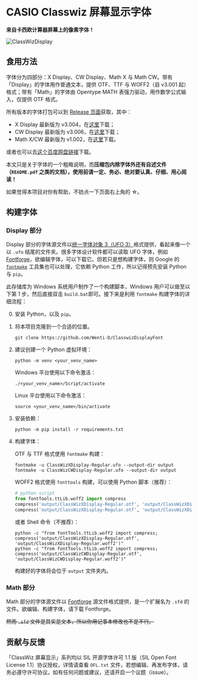 # CASIO Classwiz 屏幕显示字体

**来自卡西欧计算器屏幕上的像素字体！**

![ClassWizDisplay](readme_assets/ClassWizDisplay.svg)

## 食用方法

字体分为四部分：X Display、CW Display、Math X 与 Math CW。带有「Display」的字体用作普通文本，提供 OTF、TTF 与 WOFF2（自 v3.001 起）格式；带有「Math」的字体由 Opentype MATH 表强力驱动，用作数学公式输入，仅提供 OTF 格式。

所有版本的字体打包可以到 [Release 页面](https://github.com/Wenti-D/ClasswizDisplayFont/releases)获取，其中：
- X Display 最新版为 v3.004，在[这里](https://github.com/Wenti-D/ClasswizDisplayFont/releases/tag/disp-v3.004-x-cw)下载；
- CW Display 最新版为 v3.006，在[这里](https://github.com/Wenti-D/ClasswizDisplayFont/releases/tag/disp-v3.006-cw)下载；
- Math X/CW 最新版为 v1.002，在[这里](https://github.com/Wenti-D/ClasswizDisplayFont/releases/tag/math-v1.002-x-cw)下载。

或者也可以去[这个百度网盘链接](https://pan.baidu.com/s/1RTV937bFgziHeb68XEXQYw?pwd=swfw)下载。

本文只是关于字体的一个粗略说明，而**压缩包内除字体外还有自述文件（`README.pdf` 之类的文档），使用前请一定、务必、绝对要认真、仔细、用心阅读！**

如果觉得本项目对你有帮助，不妨点一下页面右上角的 ☆。

## 构建字体

### Display 部分

Display 部分的字体源文件以[统一字体对象 3（UFO 3）](https://unifiedfontobject.org/versions/ufo3/index.html)格式提供，看起来像一个以 `.ufo` 结尾的文件夹。很多字体设计软件都可以读取 UFO 字体，例如 [Fontforge](https://fontforge.org/)，欲编辑字体，可以下载它。但若只是想构建字体，则 Google 的 [`fontmake`](https://github.com/googlefonts/fontmake) 工具集也可以处理，它依赖 Python 工作，所以记得预先安装 Python 与 `pip`。

此存储库为 Windows 系统用户制作了一个构建脚本，Windows 用户可以做至以下第 1 步，然后直接双击 `build.bat`即可。接下来是利用 `fontmake` 构建字体的详细流程：

0. 安装 Python，以及 `pip`。
1. 将本项目克隆到一个合适的位置。
    ```shell
    git clone https://github.com/Wenti-D/ClasswizDisplayFont
    ```

2. 建议创建一个 Python 虚拟环境：
    ```shell
    python -m venv <your_venv_name>
    ```
    
    Windows 平台使用以下命令激活：
    ```batchfile
    ./<your_venv_name>/Script/activate
    ```
        
    Linux 平台使用以下命令激活：
    ```shell
    source <your_venv_name>/bin/activate
    ```

3. 安装依赖：
    ```shell
    python -m pip install -r requirements.txt
    ```

4. 构建字体：

    OTF 与 TTF 格式使用 `fontmake` 构建：
    ```shell
    fontmake -u ClassWizXDisplay-Regular.ufo --output-dir output
    fontmake -u ClassWizCWDisplay-Regular.ufo --output-dir output
    ```

    WOFF2 格式使用 `fonttools` 构建，可以使用 Python 脚本（推荐）：
    ```python
    # python script
    from fontTools.ttLib.woff2 import compress
    compress('output/ClassWizXDisplay-Regular.otf', 'output/ClassWizXDisplay-Regular.woff2')
    compress('output/ClassWizXDisplay-Regular.otf', 'output/ClassWizXDisplay-Regular.woff2')
    ```
    
    或者 Shell 命令（不推荐）：
    ```shell
    python -c "from fontTools.ttLib.woff2 import compress; compress('output/ClassWizXDisplay-Regular.otf', 'output/ClassWizXDisplay-Regular.woff2')"
    python -c "from fontTools.ttLib.woff2 import compress; compress('output/ClassWizCWDisplay-Regular.otf', 'output/ClassWizCWDisplay-Regular.woff2')"
    ```

    构建好的字体将会位于 `output` 文件夹内。

### Math 部分

Math 部分的字体源文件以 [Fontforge](https://fontforge.org/) 源文件格式提供，是一个扩展名为 `.sfd` 的文件。欲编辑、构建字体，请下载 Fontforge。

~~然而 `.sfd` 文件是其实是文本，所以你用记事本修改也不是不行。~~

## 贡献与反馈

「ClassWiz 屏幕显示」系列均以 SIL 开源字体许可 1.1 版（SIL Open Font License 1.1）协议授权，详情请查看 `OFL.txt` 文件，若想编辑、再发布字体，请务必遵守许可协议。如有任何问题或建议，还请开启一个议题（issue）。
